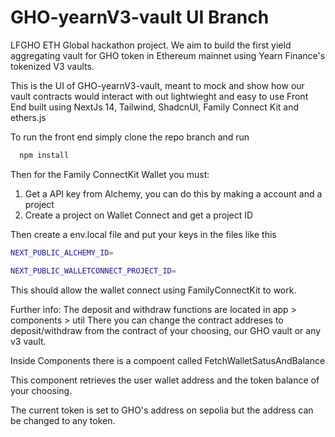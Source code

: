 # GHO-yearnV3-vault UI Branch
LFGHO ETH Global hackathon project. We aim to build the first yield aggregating vault for GHO token in Ethereum mainnet using Yearn Finance's tokenized V3 vaults. 

This is the UI of GHO-yearnV3-vault, meant to mock and show how our vault contracts would interact with out lightwieght and easy to use Front End built using NextJs 14, Tailwind, ShadcnUI, Family Connect Kit and ethers.js 

To run the front end simply clone the repo branch and run 

```bash
  npm install
```

Then for the Family ConnectKit Wallet you must: 

1. Get a API key from Alchemy, you can do this by making a account and a project 
2. Create a project on Wallet Connect and get a project ID 

Then create a env.local file and put your keys in the files like this 

```bash
NEXT_PUBLIC_ALCHEMY_ID=

NEXT_PUBLIC_WALLETCONNECT_PROJECT_ID=
```
This should allow the wallet connect using FamilyConnectKit to work.

Further info:
The deposit and withdraw functions are located in app > components > util 
There you can change the contract addreses to deposit/withdraw from the contract of your choosing, our GHO vault or any v3 vault. 

Inside Components there is a compoent called FetchWalletSatusAndBalance

This component retrieves the user wallet address and the token balance of your choosing. 

The current token is set to GHO's address on sepolia but the address can be changed to any token. 



